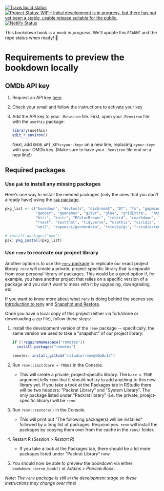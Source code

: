   [![Travis build status](https://travis-ci.org/rstudio-education/stat545.svg?branch=master)](https://travis-ci.org/rstudio-education/stat545) [![Project Status: WIP – Initial development is in progress, but there has not yet been a stable, usable release suitable for the public.](http://www.repostatus.org/badges/latest/wip.svg)](http://www.repostatus.org/#wip) [![Netlify Status](https://api.netlify.com/api/v1/badges/82ff5a18-8a13-4f25-b688-230b04bc5664/deploy-status)](https://app.netlify.com/sites/stat545-book/deploys)

This bookdown book is a *work in progress*. We'll update this `README` and the repo status when ready! :rocket:


# Requirements to preview the bookdown locally 

## OMDb API key

1. Request an API key [here](https://www.omdbapi.com/apikey.aspx).
1. Check your email and follow the instructions to activate your key
1. Add the API key to your `.Renviron` file. First, open your .`Renviron` file with the `usethis` package:
  
    ```r
    library(usethis)
    edit_r_environ()
    ```
    
    Next, add `OMDB_API_KEY=<your-key>` on a new line, replacing `<your-key>` with your OMDb key. (Make sure to have your `.Renviron` file end on a new line!)
    
## Required packages


### Use `pak` to install any missing packages

Here's one way to install the needed packages (only the ones that you don't already have) using the [`pak` package](https://pak.r-lib.org/index.html).

<!--TODO: Change pkg_list to not be static, maybe use renv::dependencies(path = "DESCRIPTION")?-->

```r
pkg_list <- c("bookdown", "devtools", "dichromat", "DT", "fs", "gapminder",
              "gender", "geonames", "git2r", "glue", "gridExtra",  "htmltools",
              "httr", "knitr", "RColorBrewer", "rebird", "rmarkdown", "rplos", 
              "rvest", "testthat", "tidyverse", "usethis", "viridis", "xfun", 
              "xml2", "ropensci/genderdata", "rstudio/gt", "rstudio/renv@46f1123")
```


```r
# install.packages("pak")
pak::pkg_install(pkg_list)
```

### Use `renv` to recreate our project library

Another option is to use the [`renv` package](https://rstudio.github.io/renv/index.html) to replicate our exact project library. `renv` will create a private, project-specific library that is separate from your personal library of packages. This would be a good option if, for example, you have another project that relies on a specific version of a package and you don't want to mess with it by upgrading, downgrading, etc.

If you want to know more about what `renv` is doing behind the scenes see [Introduction to renv](https://rstudio.github.io/renv/articles/renv.html) and [Snapshot and Restore](https://environments.rstudio.com/snapshot.html#pre-requisite-steps).

Once you have a local copy of this project (either via fork/clone or downloading a zip file), follow these steps:

1. Install the development version of the `renv` package -- specifically, the same version we used to take a "snapshot" of our project library:
   
    ```r
    if (!requireNamespace("remotes"))
      install.packages("remotes")
  
    remotes::install_github("rstudio/renv@e0a0c13")
    ```
    
1. Run `renv::init(bare = TRUE)` in the Console.
    + This will create a private, project-specific library. The `bare = TRUE` argument tells `renv` that it should *not* try to add anything to this new library yet. If you take a took at the Packages tab in RStudio there will be two headers: "Packrat Library" and "System Library". The only package listed under "Packrat library" (i.e. the private, proejct-specific library) will be `renv`.
1. Run `renv::restore()` in the Console.
    + This will print out "The following package(s) will be installed" followed by a long list of packages. Respond yes. `renv` will install the packages by copying them over from the cache in the `renv/` folder.
1. Restart R (*Session* > *Restart R*)
    + If you take a look at the Packages tab, there should be a lot more packages listed under "Packrat Library" now.
1. You should now be able to preview the bookdown via either `bookdown::serve_book()` or *Addins* > *Preview Book*.
  
  
*Note: The `renv` package is still in the development stage so these instructions may change over time!*

  
<!-- 
GL: How I created the lockfile

1. renv::init() -- creates initial lockfile, adds three files: renv/, renv.lock, and .Rprofile
2. Use renv::modify() to manually add the servr and miniUI packages to the lockfile since they will be needed for bookdown::serve_book(). These are not caught during step 1 since the default behavior of renv::init() / renv::snapshot() is to not capture dev dependencies
3. renv::hydrate(packages = c("servr", "miniUI")) -- adds servr and miniUI to the renv package cache in the renv/ folder
4. renv::deactivate() -- removes .Rprofile; "turns off" renv and the private, project-specific library

-->
